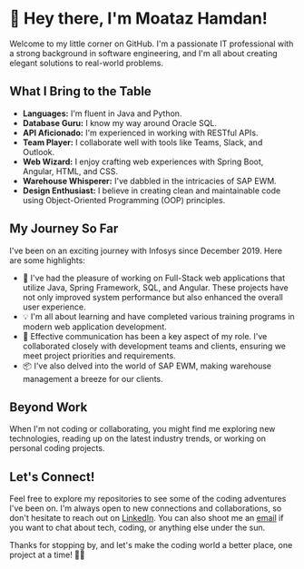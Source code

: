 # 👋 Hey there, I'm Moataz Hamdan!

Welcome to my little corner on GitHub. I'm a passionate IT professional with a strong background in software engineering, and I'm all about creating elegant solutions to real-world problems.

## What I Bring to the Table

- **Languages:** I'm fluent in Java and Python.
- **Database Guru:** I know my way around Oracle SQL.
- **API Aficionado:** I'm experienced in working with RESTful APIs.
- **Team Player:** I collaborate well with tools like Teams, Slack, and Outlook.
- **Web Wizard:** I enjoy crafting web experiences with Spring Boot, Angular, HTML, and CSS.
- **Warehouse Whisperer:** I've dabbled in the intricacies of SAP EWM.
- **Design Enthusiast:** I believe in creating clean and maintainable code using Object-Oriented Programming (OOP) principles.

## My Journey So Far

I've been on an exciting journey with Infosys since December 2019. Here are some highlights:

- 🚀 I've had the pleasure of working on Full-Stack web applications that utilize Java, Spring Framework, SQL, and Angular. These projects have not only improved system performance but also enhanced the overall user experience.
- 💡 I'm all about learning and have completed various training programs in modern web application development.
- 🤝 Effective communication has been a key aspect of my role. I've collaborated closely with development teams and clients, ensuring we meet project priorities and requirements.
- 📦 I've also delved into the world of SAP EWM, making warehouse management a breeze for our clients.

## Beyond Work

When I'm not coding or collaborating, you might find me exploring new technologies, reading up on the latest industry trends, or working on personal coding projects.

## Let's Connect!

Feel free to explore my repositories to see some of the coding adventures I've been on. I'm always open to new connections and collaborations, so don't hesitate to reach out on [LinkedIn](https://www.linkedin.com/in/moataz-hamdan). You can also shoot me an [email](mailto:hamdanmoataz@gmail.com) if you want to chat about tech, coding, or anything else under the sun.

Thanks for stopping by, and let's make the coding world a better place, one project at a time! 🚀🌟
